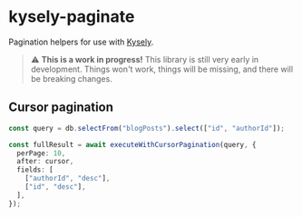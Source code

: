 # kysely-paginate
Pagination helpers for use with [Kysely](https://github.com/kysely-org/kysely).

> :warning: **This is a work in progress!** This library is still very early in development. Things won't work, things will be missing, and there will be breaking changes.

## Cursor pagination
```ts
const query = db.selectFrom("blogPosts").select(["id", "authorId"]);

const fullResult = await executeWithCursorPagination(query, {
  perPage: 10,
  after: cursor,
  fields: [
    ["authorId", "desc"],
    ["id", "desc"],
  ],
});
```
